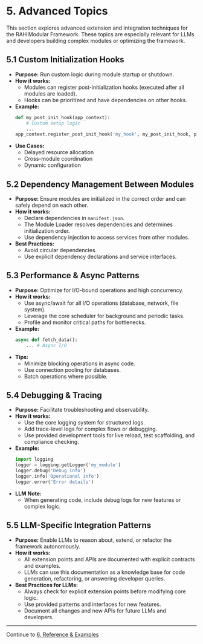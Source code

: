 # 5. Advanced Topics

This section explores advanced extension and integration techniques for the RAH Modular Framework. These topics are especially relevant for LLMs and developers building complex modules or optimizing the framework.

## 5.1 Custom Initialization Hooks

- **Purpose:** Run custom logic during module startup or shutdown.
- **How it works:**
  - Modules can register post-initialization hooks (executed after all modules are loaded).
  - Hooks can be prioritized and have dependencies on other hooks.
- **Example:**
    ```python
    def my_post_init_hook(app_context):
        # Custom setup logic
        ...
    app_context.register_post_init_hook('my_hook', my_post_init_hook, priority=50, dependencies=['other_hook'])
    ```
- **Use Cases:**
  - Delayed resource allocation
  - Cross-module coordination
  - Dynamic configuration

## 5.2 Dependency Management Between Modules

- **Purpose:** Ensure modules are initialized in the correct order and can safely depend on each other.
- **How it works:**
  - Declare dependencies in `manifest.json`.
  - The Module Loader resolves dependencies and determines initialization order.
  - Use dependency injection to access services from other modules.
- **Best Practices:**
  - Avoid circular dependencies.
  - Use explicit dependency declarations and service interfaces.

## 5.3 Performance & Async Patterns

- **Purpose:** Optimize for I/O-bound operations and high concurrency.
- **How it works:**
  - Use async/await for all I/O operations (database, network, file system).
  - Leverage the core scheduler for background and periodic tasks.
  - Profile and monitor critical paths for bottlenecks.
- **Example:**
    ```python
    async def fetch_data():
        ... # Async I/O
    ```
- **Tips:**
  - Minimize blocking operations in async code.
  - Use connection pooling for databases.
  - Batch operations where possible.

## 5.4 Debugging & Tracing

- **Purpose:** Facilitate troubleshooting and observability.
- **How it works:**
  - Use the core logging system for structured logs.
  - Add trace-level logs for complex flows or debugging.
  - Use provided development tools for live reload, test scaffolding, and compliance checking.
- **Example:**
    ```python
    import logging
    logger = logging.getLogger('my_module')
    logger.debug('Debug info')
    logger.info('Operational info')
    logger.error('Error details')
    ```
- **LLM Note:**
  - When generating code, include debug logs for new features or complex logic.

## 5.5 LLM-Specific Integration Patterns

- **Purpose:** Enable LLMs to reason about, extend, or refactor the framework autonomously.
- **How it works:**
  - All extension points and APIs are documented with explicit contracts and examples.
  - LLMs can use this documentation as a knowledge base for code generation, refactoring, or answering developer queries.
- **Best Practices for LLMs:**
  - Always check for explicit extension points before modifying core logic.
  - Use provided patterns and interfaces for new features.
  - Document all changes and new APIs for future LLMs and developers.

---

Continue to [6. Reference & Examples](06-reference-examples.md)
